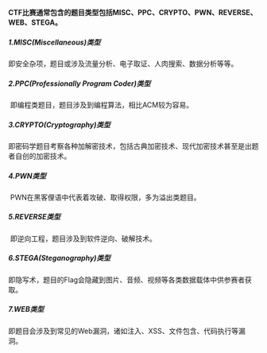 **CTF比赛通常包含的题目类型包括MISC、PPC、CRYPTO、PWN、REVERSE、WEB、STEGA。**

##### 	1.MISC(Miscellaneous)类型

​			即安全杂项，题目或涉及流量分析、电子取证、人肉搜索、数据分析等等。

#####     2.PPC(Professionally Program Coder)类型

​			即编程类题目，题目涉及到编程算法，相比ACM较为容易。

#####     3.CRYPTO(Cryptography)类型

​			即密码学题目考察各种加解密技术，包括古典加密技术、现代加密技术甚至是出题者自创的加密技术。

#####     4.PWN类型

​			PWN在黑客俚语中代表着攻破、取得权限，多为溢出类题目。

#####     5.REVERSE类型

​    		即逆向工程，题目涉及到软件逆向、破解技术。

#####     6.STEGA(Steganography)类型

​			即隐写术，题目的Flag会隐藏到图片、音频、视频等各类数据载体中供参赛者获取。

#####     7.WEB类型

​			即题目会涉及到常见的Web漏洞，诸如注入、XSS、文件包含、代码执行等漏洞。